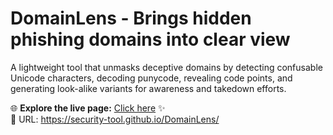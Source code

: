# DomainLens - Brings hidden phishing domains into clear view
A lightweight tool that unmasks deceptive domains by detecting confusable Unicode characters, decoding punycode, revealing code points, and generating look-alike variants for awareness and takedown efforts.

🌐 **Explore the live page:** [Click here](https://security-tool.github.io/DomainLens/) ✨  
🔗 URL: https://security-tool.github.io/DomainLens/
